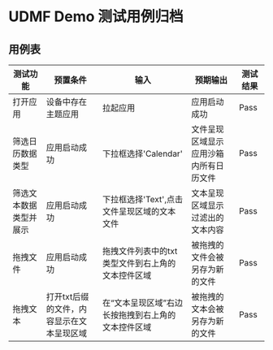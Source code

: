 # UDMF Demo 测试用例归档

## 用例表

| 测试功能        | 预置条件                   | 输入                        | 预期输出                |测试结果|
|-------------|------------------------|---------------------------|---------------------|--------------------------------|
| 打开应用     | 设备中存在主题应用              | 拉起应用                      | 应用启动成功              |Pass|
| 筛选日历数据类型    | 应用启动成功                 | 下拉框选择'Calendar'           | 文件呈现区域显示应用沙箱内所有日历文件 |Pass|
| 筛选文本数据类型并展示 | 应用启动成功                 | 下拉框选择'Text',点击文件呈现区域的文本文件 | 文本呈现区域显示过滤出的文本内容    |Pass|
| 拖拽文件        | 应用启动成功                 | 拖拽文件列表中的txt类型文件到右上角的文本控件区域 | 被拖拽的文件会被另存为新的文件     |Pass|
| 拖拽文本        | 打开txt后缀的文件，内容显示在文本呈现区域 | 在“文本呈现区域”右边长按拖拽到右上角的文本控件区域 | 被拖拽的文本会被另存为新的文件 |Pass|
